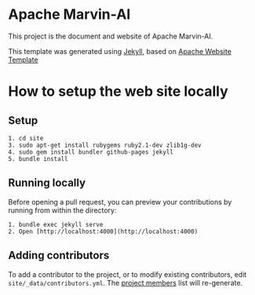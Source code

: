 <!--
{% comment %}
Licensed to the Apache Software Foundation (ASF) under one or more
contributor license agreements.  See the NOTICE file distributed with
this work for additional information regarding copyright ownership.
The ASF licenses this file to you under the Apache License, Version 2.0
(the "License"); you may not use this file except in compliance with
the License.  You may obtain a copy of the License at

http://www.apache.org/licenses/LICENSE-2.0

Unless required by applicable law or agreed to in writing, software
distributed under the License is distributed on an "AS IS" BASIS,
WITHOUT WARRANTIES OR CONDITIONS OF ANY KIND, either express or implied.
See the License for the specific language governing permissions and
limitations under the License.
{% endcomment %}
-->

# Apache Marvin-AI

This project is the document and website of Apache Marvin-AI.

This template was generated using [Jekyll](https://jekyllrb.com/),
based on [Apache Website Template](https://github.com/apache/apache-website-template)

# How to setup the web site locally

## Setup

```
1. cd site
3. sudo apt-get install rubygems ruby2.1-dev zlib1g-dev
4. sudo gem install bundler github-pages jekyll
5. bundle install
```

## Running locally

Before opening a pull request, you can preview your contributions by
running from within the directory:

```
1. bundle exec jekyll serve
2. Open [http://localhost:4000](http://localhost:4000)
```

## Adding contributors

To add a contributor to the project, or to modify existing contributors,
edit `site/_data/contributors.yml`.
The [project members]([http://localhost:4000/community.html#project-members])
list will re-generate.
